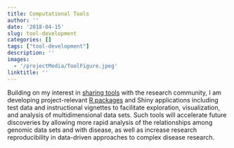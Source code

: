 ```yaml
---
title: Computational Tools
author: ''
date: '2018-04-15'
slug: tool-development
categories: []
tags: ["tool-development"]
description: ''
images:
  - '/projectMedia/ToolFigure.jpeg'
linktitle: ''
---
```


Building on my interest in [sharing tools](https://www.ncbi.nlm.nih.gov/pubmed/28108448) with the research community, I am developing project-relevant [R packages](https://cran.r-project.org/web/packages/ProliferativeIndex/index.html) and Shiny applications including test data and instructional vignettes to facilitate exploration, visualization, and analysis of multidimensional data sets. Such tools will accelerate future discoveries by allowing more rapid analysis of the relationships among genomic data sets and with disease, as well as increase research reproducibility in data-driven approaches to complex disease research.